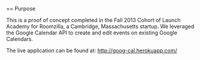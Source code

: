 == Purpose

This is a proof of concept completed in the Fall 2013 Cohort of Launch Academy for Roomzilla, a Cambridge, Massachusetts startup. We leveraged the Google Calendar API to create and edit events on existing Google Calendars. 
  
The live application can be found at: http://goog-cal.herokuapp.com/
